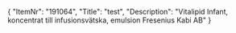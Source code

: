 {
  "ItemNr": "191064",
  "Title": "test",
  "Description": "Vitalipid Infant, koncentrat till infusionsvätska, emulsion Fresenius Kabi AB"
}